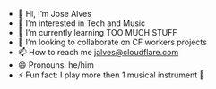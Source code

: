 - 👋 Hi, I’m Jose Alves
- 👀 I’m interested in Tech and Music
- 🌱 I’m currently learning TOO MUCH STUFF
- 💞️ I’m looking to collaborate on CF workers projects
- 📫 How to reach me jalves@cloudflare.com
- 😄 Pronouns: he/him
- ⚡ Fun fact: I play more then 1 musical instrument 🙂

<!---
jalvescf/jalvescf is a ✨ special ✨ repository because its `README.md` (this file) appears on your GitHub profile.
You can click the Preview link to take a look at your changes.
--->
